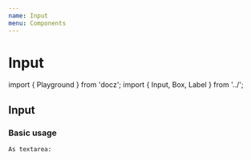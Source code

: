```yaml
---
name: Input
menu: Components
---
```


# Input

import { Playground } from 'docz'; import { Input, Box, Label } from '../';

## Input

### Basic usage

    As textarea: 

